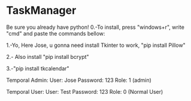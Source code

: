 # TaskManager
Be sure you already have python!
0.-To install, press "windows+r", write "cmd" and paste the commands bellow:

1.-Yo, Here Jose, u gonna need install Tkinter to work,  "pip install Pillow"

2.- Also install "pip install bcrypt"

3.-"pip install tkcalendar"

Temporal Admin:
User: Jose
Password: 123
Role: 1 (admin)

Temporal User:
User: Test
Password: 123
Role: 0 (Normal User)
